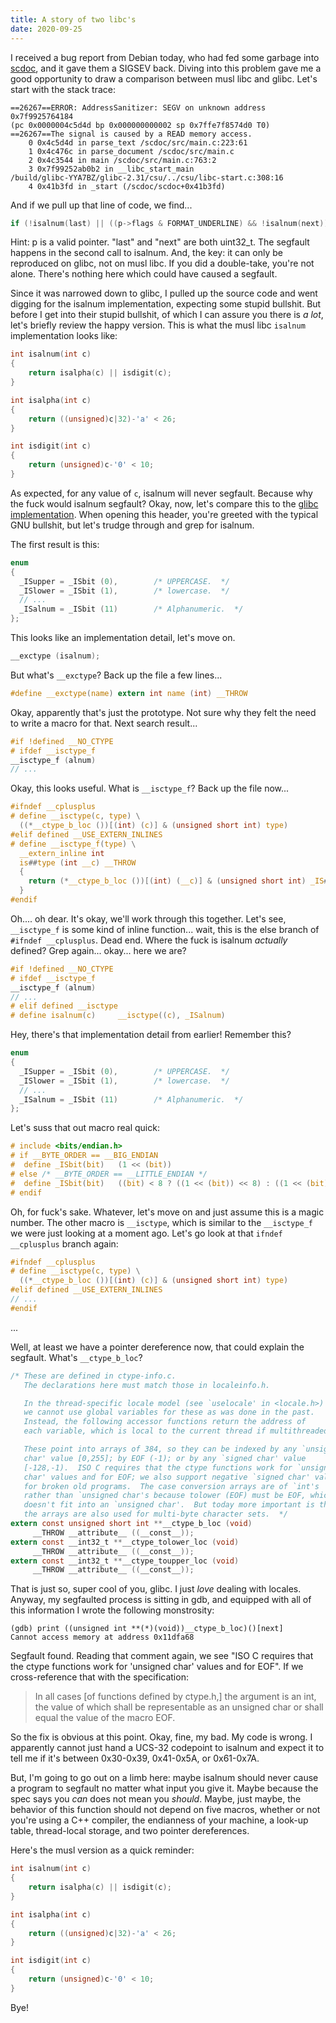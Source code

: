 ```yaml
---
title: A story of two libc's
date: 2020-09-25
---
```


I received a bug report from Debian today, who had fed some garbage into
[scdoc](https://git.sr.ht/~sircmpwn/scdoc), and it gave them a SIGSEV back.
Diving into this problem gave me a good opportunity to draw a comparison between
musl libc and glibc. Let's start with the stack trace:

```
==26267==ERROR: AddressSanitizer: SEGV on unknown address 0x7f9925764184
(pc 0x0000004c5d4d bp 0x000000000002 sp 0x7ffe7f8574d0 T0)
==26267==The signal is caused by a READ memory access.
    0 0x4c5d4d in parse_text /scdoc/src/main.c:223:61
    1 0x4c476c in parse_document /scdoc/src/main.c
    2 0x4c3544 in main /scdoc/src/main.c:763:2
    3 0x7f99252ab0b2 in __libc_start_main
/build/glibc-YYA7BZ/glibc-2.31/csu/../csu/libc-start.c:308:16
    4 0x41b3fd in _start (/scdoc/scdoc+0x41b3fd)
```

And if we pull up that line of code, we find...

```c
if (!isalnum(last) || ((p->flags & FORMAT_UNDERLINE) && !isalnum(next))) {
```

Hint: p is a valid pointer. "last" and "next" are both uint32_t. The segfault
happens in the second call to isalnum. And, the key: it can only be reproduced
on glibc, not on musl libc. If you did a double-take, you're not alone. There's
nothing here which could have caused a segfault.

Since it was narrowed down to glibc, I pulled up the source code and went
digging for the isalnum implementation, expecting some stupid bullshit. But
before I get into their stupid bullshit, of which I can assure you there is *a
lot*, let's briefly review the happy version. This is what the musl libc
`isalnum` implementation looks like:

```c
int isalnum(int c)
{
	return isalpha(c) || isdigit(c);
}

int isalpha(int c)
{
	return ((unsigned)c|32)-'a' < 26;
}

int isdigit(int c)
{
	return (unsigned)c-'0' < 10;
}
```

As expected, for any value of `c`, isalnum will never segfault. Because why the
fuck would isalnum segfault? Okay, now, let's compare this to the
[glibc implementation][ctype]. When opening this header, you're greeted with the
typical GNU bullshit, but let's trudge through and grep for isalnum.

[ctype]: https://sourceware.org/git/?p=glibc.git;a=blob;f=ctype/ctype.h;h=351495aa4feaf23993fe65afc0760615268d044e;hb=HEAD

The first result is this:

```c
enum
{
  _ISupper = _ISbit (0),        /* UPPERCASE.  */
  _ISlower = _ISbit (1),        /* lowercase.  */
  // ...
  _ISalnum = _ISbit (11)        /* Alphanumeric.  */
};
```

This looks like an implementation detail, let's move on.

```c
__exctype (isalnum);
```

But what's `__exctype`? Back up the file a few lines...

```c
#define __exctype(name) extern int name (int) __THROW
```

Okay, apparently that's just the prototype. Not sure why they felt the need to
write a macro for that. Next search result...

```c
#if !defined __NO_CTYPE
# ifdef __isctype_f
__isctype_f (alnum)
// ...
```


Okay, this looks useful. What is `__isctype_f`? Back up the file now...

```c
#ifndef __cplusplus
# define __isctype(c, type) \
  ((*__ctype_b_loc ())[(int) (c)] & (unsigned short int) type)
#elif defined __USE_EXTERN_INLINES
# define __isctype_f(type) \
  __extern_inline int                                                         \
  is##type (int __c) __THROW                                                  \
  {                                                                           \
    return (*__ctype_b_loc ())[(int) (__c)] & (unsigned short int) _IS##type; \
  }
#endif
```

Oh.... oh dear. It's okay, we'll work through this together. Let's see,
`__isctype_f` is some kind of inline function... wait, this is the else branch
of `#ifndef __cplusplus`. Dead end. Where the fuck is isalnum *actually*
defined? Grep again... okay... here we are?

```c
#if !defined __NO_CTYPE
# ifdef __isctype_f
__isctype_f (alnum)
// ...
# elif defined __isctype
# define isalnum(c)     __isctype((c), _ISalnum)
```

Hey, there's that implementation detail from earlier! Remember this?

```c
enum
{
  _ISupper = _ISbit (0),        /* UPPERCASE.  */
  _ISlower = _ISbit (1),        /* lowercase.  */
  // ...
  _ISalnum = _ISbit (11)        /* Alphanumeric.  */
};
```

Let's suss that out macro real quick:

```c
# include <bits/endian.h>
# if __BYTE_ORDER == __BIG_ENDIAN
#  define _ISbit(bit)   (1 << (bit))
# else /* __BYTE_ORDER == __LITTLE_ENDIAN */
#  define _ISbit(bit)   ((bit) < 8 ? ((1 << (bit)) << 8) : ((1 << (bit)) >> 8))
# endif
```

Oh, for fuck's sake. Whatever, let's move on and just assume this is a magic
number. The other macro is `__isctype`, which is similar to the `__isctype_f` we
were just looking at a moment ago. Let's go look at that `ifndef __cplusplus`
branch again:

```c
#ifndef __cplusplus
# define __isctype(c, type) \
  ((*__ctype_b_loc ())[(int) (c)] & (unsigned short int) type)
#elif defined __USE_EXTERN_INLINES
// ...
#endif
```

...

Well, at least we have a pointer dereference now, that could explain the
segfault. What's `__ctype_b_loc`?

```c
/* These are defined in ctype-info.c.
   The declarations here must match those in localeinfo.h.

   In the thread-specific locale model (see `uselocale' in <locale.h>)
   we cannot use global variables for these as was done in the past.
   Instead, the following accessor functions return the address of
   each variable, which is local to the current thread if multithreaded.

   These point into arrays of 384, so they can be indexed by any `unsigned
   char' value [0,255]; by EOF (-1); or by any `signed char' value
   [-128,-1).  ISO C requires that the ctype functions work for `unsigned
   char' values and for EOF; we also support negative `signed char' values
   for broken old programs.  The case conversion arrays are of `int's
   rather than `unsigned char's because tolower (EOF) must be EOF, which
   doesn't fit into an `unsigned char'.  But today more important is that
   the arrays are also used for multi-byte character sets.  */
extern const unsigned short int **__ctype_b_loc (void)
     __THROW __attribute__ ((__const__));
extern const __int32_t **__ctype_tolower_loc (void)
     __THROW __attribute__ ((__const__));
extern const __int32_t **__ctype_toupper_loc (void)
     __THROW __attribute__ ((__const__));
```

That is just so, super cool of you, glibc. I just *love* dealing with locales.
Anyway, my segfaulted process is sitting in gdb, and equipped with all of this
information I wrote the following monstrosity:

```
(gdb) print ((unsigned int **(*)(void))__ctype_b_loc)()[next]
Cannot access memory at address 0x11dfa68
```

Segfault found. Reading that comment again, we see "ISO C requires that the
ctype functions work for 'unsigned char' values and for EOF". If we
cross-reference that with the specification:

> In all cases [of functions defined by ctype.h,] the argument is an int, the
> value of which shall be representable as an unsigned char or shall equal the
> value of the macro EOF.

So the fix is obvious at this point. Okay, fine, my bad. My code is wrong. I
apparently cannot just hand a UCS-32 codepoint to isalnum and expect it to tell
me if it's between 0x30-0x39, 0x41-0x5A, or 0x61-0x7A.

But, I'm going to go out on a limb here: maybe isalnum should never cause a
program to segfault no matter what input you give it. Maybe because the spec
says you *can* does not mean you *should*. Maybe, just maybe, the behavior of
this function should not depend on five macros, whether or not you're using a
C++ compiler, the endianness of your machine, a look-up table, thread-local
storage, and two pointer dereferences.

Here's the musl version as a quick reminder:

```c
int isalnum(int c)
{
	return isalpha(c) || isdigit(c);
}

int isalpha(int c)
{
	return ((unsigned)c|32)-'a' < 26;
}

int isdigit(int c)
{
	return (unsigned)c-'0' < 10;
}
```

Bye!
